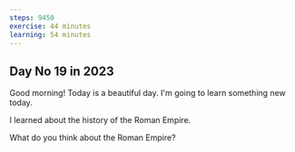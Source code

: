 ```yaml
---
steps: 9450
exercise: 44 minutes
learning: 54 minutes
---
```

## Day No 19 in 2023
Good morning! Today is a beautiful day.
I'm going to learn something new today.

I learned about the history of the Roman Empire.

What do you think about the Roman Empire?
